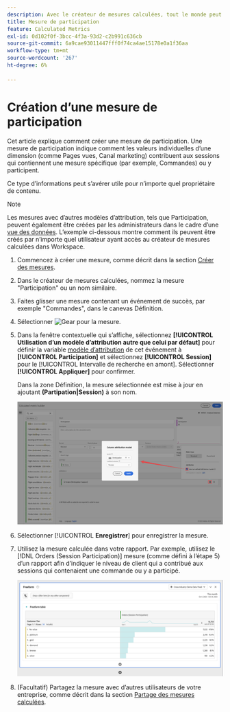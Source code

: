 ```yaml
---
description: Avec le créateur de mesures calculées, tout le monde peut créer une mesure de participation.
title: Mesure de participation
feature: Calculated Metrics
exl-id: 0d102f0f-3bcc-4f3a-93d2-c2b991c636cb
source-git-commit: 6a9cae93011447fff0f74ca4ae15178e0a1f36aa
workflow-type: tm+mt
source-wordcount: '267'
ht-degree: 6%

---
```


# Création d’une mesure de participation

Cet article explique comment créer une mesure de participation. Une mesure de participation indique comment les valeurs individuelles d’une dimension (comme Pages vues, Canal marketing) contribuent aux sessions qui contiennent une mesure spécifique (par exemple, Commandes) ou y participent.

Ce type d’informations peut s’avérer utile pour n’importe quel propriétaire de contenu.

>[!NOTE]
>
>Les mesures avec d’autres modèles d’attribution, tels que Participation, peuvent également être créées par les administrateurs dans le cadre d’une [vue des données](https://experienceleague.adobe.com/docs/analytics-platform/using/cja-dataviews/data-views.html?lang=fr). L’exemple ci-dessous montre comment ils peuvent être créés par n’importe quel utilisateur ayant accès au créateur de mesures calculées dans Workspace.


1. Commencez à créer une mesure, comme décrit dans la section [Créer des mesures](/help/components/calc-metrics/cm-workflow/cm-build-metrics.md).
1. Dans le créateur de mesures calculées, nommez la mesure &quot;Participation&quot; ou un nom similaire.
1. Faites glisser une mesure contenant un événement de succès, par exemple &quot;Commandes&quot;, dans le canevas Définition.
1. Sélectionner ![Gear](https://spectrum.adobe.com/static/icons/workflow_18/Smock_Settings_18_N.svg) pour la mesure.
1. Dans la fenêtre contextuelle qui s’affiche, sélectionnez **[!UICONTROL Utilisation d’un modèle d’attribution autre que celui par défaut]** pour définir la variable [modèle d’attribution](/help/components/calc-metrics/cm-workflow/m-metric-type-alloc.md) de cet événement à **[!UICONTROL Participation]** et sélectionnez **[!UICONTROL Session]** pour le [!UICONTROL Intervalle de recherche en amont]. Sélectionner **[!UICONTROL Appliquer]** pour confirmer.

   Dans la zone Définition, la mesure sélectionnée est mise à jour en ajoutant  **(Partipation|Session)** à son nom.

   ![](assets/participation-setup.png)



1. Sélectionner [!UICONTROL **Enregistrer**] pour enregistrer la mesure.
1. Utilisez la mesure calculée dans votre rapport. Par exemple, utilisez le [!DNL Orders (Session Participation)] mesure (comme défini à l’étape 5) d’un rapport afin d’indiquer le niveau de client qui a contribué aux sessions qui contenaient une commande ou y a participé.

   ![](assets/participation-pages-customer-tier.png)

1. (Facultatif) Partagez la mesure avec d’autres utilisateurs de votre entreprise, comme décrit dans la section [Partage des mesures calculées](/help/components/calc-metrics/cm-workflow/cm-sharing.md).
